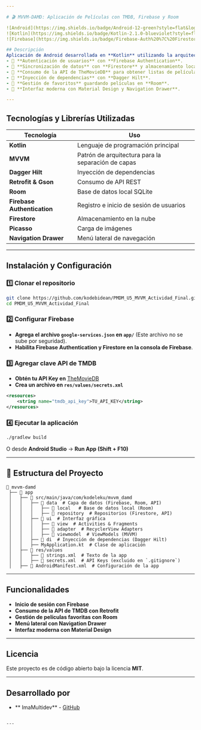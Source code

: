 ```yaml
---

# 🎬 MVVM-DAMD: Aplicación de Películas con TMDB, Firebase y Room

![Android](https://img.shields.io/badge/Android-12-green?style=flat&logo=android)
![Kotlin](https://img.shields.io/badge/Kotlin-2.1.0-blueviolet?style=flat&logo=kotlin)
![Firebase](https://img.shields.io/badge/Firebase-Auth%20%7C%20Firestore-yellow?style=flat&logo=firebase)

## Descripción
Aplicación de Android desarrollada en **Kotlin** utilizando la arquitectura **MVVM** con las siguientes características:
- 🔹 **Autenticación de usuarios** con **Firebase Authentication**.
- 🔹 **Sincronización de datos** con **Firestore** y almacenamiento local con **Room**.
- 🔹 **Consumo de la API de TheMovieDB** para obtener listas de películas populares, mejor valoradas, en cartelera y próximas.
- 🔹 **Inyección de dependencias** con **Dagger Hilt**.
- 🔹 **Gestión de favoritos** guardando películas en **Room**.
- 🔹 **Interfaz moderna con Material Design y Navigation Drawer**.

---
```


## **Tecnologías y Librerías Utilizadas**
| Tecnología | Uso |
|------------|--------------------------|
| **Kotlin** | Lenguaje de programación principal |
| **MVVM** | Patrón de arquitectura para la separación de capas |
| **Dagger Hilt** | Inyección de dependencias |
| **Retrofit & Gson** | Consumo de API REST |
| **Room** | Base de datos local SQLite |
| **Firebase Authentication** | Registro e inicio de sesión de usuarios |
| **Firestore** | Almacenamiento en la nube |
| **Picasso** | Carga de imágenes |
| **Navigation Drawer** | Menú lateral de navegación |

---

## **Instalación y Configuración**
### **1️⃣ Clonar el repositorio**
```bash
git clone https://github.com/kodebidean/PMDM_U5_MVVM_Actividad_Final.git
cd PMDM_U5_MVVM_Actividad_Final
```

### **2️⃣ Configurar Firebase**
- **Agrega el archivo `google-services.json` en `app/`** (Este archivo no se sube por seguridad).
- **Habilita Firebase Authentication y Firestore en la consola de Firebase**.

### **3️⃣ Agregar clave API de TMDB**
- **Obtén tu API Key en** [TheMovieDB](https://www.themoviedb.org/)
- **Crea un archivo en `res/values/secrets.xml`**
```xml
<resources>
    <string name="tmdb_api_key">TU_API_KEY</string>
</resources>
```

### **4️⃣ Ejecutar la aplicación**
```bash
./gradlew build
```
O desde **Android Studio** -> **Run App (Shift + F10)**

---

## 📂 **Estructura del Proyecto**
```plaintext
📂 mvvm-damd
 ├── 📁 app
 │   ├── 📁 src/main/java/com/kodeleku/mvvm_damd
 │   │   ├── 📁 data  # Capa de datos (Firebase, Room, API)
 │   │   │   ├── 📁 local   # Base de datos local (Room)
 │   │   │   ├── 📁 repository  # Repositorios (Firestore, API)
 │   │   ├── 📁 ui  # Interfaz gráfica
 │   │   │   ├── 📁 view  # Activities & Fragments
 │   │   │   ├── 📁 adapter  # RecyclerView Adapters
 │   │   │   ├── 📁 viewmodel  # ViewModels (MVVM)
 │   │   ├── 📁 di  # Inyección de dependencias (Dagger Hilt)
 │   │   ├── MyApplication.kt  # Clase de aplicación
 │   ├── 📁 res/values
 │   │   ├── 📄 strings.xml  # Texto de la app
 │   │   ├── 📄 secrets.xml  # API Keys (excluido en `.gitignore`)
 │   ├── 📄 AndroidManifest.xml  # Configuración de la app
```

---

## **Funcionalidades**
- **Inicio de sesión con Firebase**  
- **Consumo de la API de TMDB con Retrofit**  
- **Gestión de películas favoritas con Room**  
- **Menú lateral con Navigation Drawer**  
- **Interfaz moderna con Material Design**

---

## **Licencia**
Este proyecto es de código abierto bajo la licencia **MIT**.

---

## **Desarrollado por**
- ** ImaMultidev** - [GitHub](https://github.com/kodebidean)
```

---
